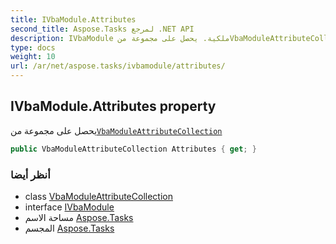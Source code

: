 ```yaml
---
title: IVbaModule.Attributes
second_title: Aspose.Tasks لمرجع .NET API
description: IVbaModule ملكية. يحصل على مجموعة منVbaModuleAttributeCollection
type: docs
weight: 10
url: /ar/net/aspose.tasks/ivbamodule/attributes/
---
```

## IVbaModule.Attributes property

يحصل على مجموعة من[`VbaModuleAttributeCollection`](../../vbamoduleattributecollection/)

```csharp
public VbaModuleAttributeCollection Attributes { get; }
```

### أنظر أيضا

* class [VbaModuleAttributeCollection](../../vbamoduleattributecollection/)
* interface [IVbaModule](../)
* مساحة الاسم [Aspose.Tasks](../../ivbamodule/)
* المجسم [Aspose.Tasks](../../../)



